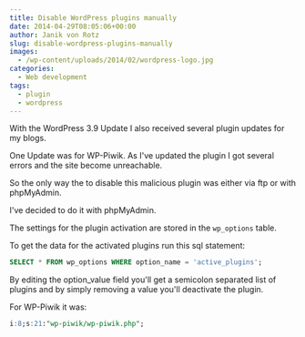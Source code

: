 ```yaml
---
title: Disable WordPress plugins manually
date: 2014-04-29T08:05:06+00:00
author: Janik von Rotz
slug: disable-wordpress-plugins-manually
images:
  - /wp-content/uploads/2014/02/wordpress-logo.jpg
categories:
  - Web development
tags:
  - plugin
  - wordpress
---
```

With the WordPress 3.9 Update I also received several plugin updates for my blogs.

One Update was for WP-Piwik. As I've updated the plugin I got several errors and the site become unreachable.

So the only way the to disable this malicious plugin was either via ftp or with phpMyAdmin.

I've decided to do it with phpMyAdmin.
<!--more-->
The settings for the plugin activation are stored in the `wp_options` table.

To get the data for the activated plugins run this sql statement:

```sql
SELECT * FROM wp_options WHERE option_name = 'active_plugins';
```

By editing the option_value field you'll get a semicolon separated list of plugins and by simply removing a value you'll deactivate the plugin.

For WP-Piwik it was:

```sql
i:8;s:21:"wp-piwik/wp-piwik.php";
```